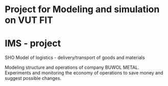 # Project for Modeling and simulation on VUT FIT

# IMS - project 

SHO Model of logistics - delivery/transport of goods and materials

Modeling structure and operations of company BUWOL METAL. Experiments and monitoring the economy of operations to save money and suggest possible changes.

